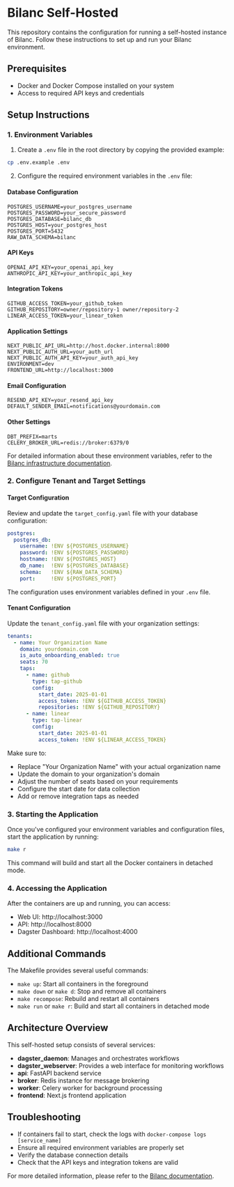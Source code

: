 # Bilanc Self-Hosted

This repository contains the configuration for running a self-hosted instance of Bilanc. Follow these instructions to set up and run your Bilanc environment.

## Prerequisites

- Docker and Docker Compose installed on your system
- Access to required API keys and credentials

## Setup Instructions

### 1. Environment Variables

1. Create a `.env` file in the root directory by copying the provided example:

```bash
cp .env.example .env
```

2. Configure the required environment variables in the `.env` file:

#### Database Configuration
```
POSTGRES_USERNAME=your_postgres_username
POSTGRES_PASSWORD=your_secure_password
POSTGRES_DATABASE=bilanc_db
POSTGRES_HOST=your_postgres_host
POSTGRES_PORT=5432
RAW_DATA_SCHEMA=bilanc
```

#### API Keys
```
OPENAI_API_KEY=your_openai_api_key
ANTHROPIC_API_KEY=your_anthropic_api_key
```

#### Integration Tokens
```
GITHUB_ACCESS_TOKEN=your_github_token
GITHUB_REPOSITORY=owner/repository-1 owner/repository-2
LINEAR_ACCESS_TOKEN=your_linear_token
```

#### Application Settings
```
NEXT_PUBLIC_API_URL=http://host.docker.internal:8000
NEXT_PUBLIC_AUTH_URL=your_auth_url
NEXT_PUBLIC_AUTH_API_KEY=your_auth_api_key
ENVIRONMENT=dev
FRONTEND_URL=http://localhost:3000
```

#### Email Configuration
```
RESEND_API_KEY=your_resend_api_key
DEFAULT_SENDER_EMAIL=notifications@yourdomain.com
```

#### Other Settings
```
DBT_PREFIX=marts
CELERY_BROKER_URL=redis://broker:6379/0
```

For detailed information about these environment variables, refer to the [Bilanc infrastructure documentation](https://bilanc.mintlify.app/self-hosting/infrastructure).

### 2. Configure Tenant and Target Settings

#### Target Configuration

Review and update the `target_config.yaml` file with your database configuration:

```yaml
postgres:
  postgres_db:
    username: !ENV ${POSTGRES_USERNAME}
    password: !ENV ${POSTGRES_PASSWORD}
    hostname: !ENV ${POSTGRES_HOST}
    db_name:  !ENV ${POSTGRES_DATABASE}
    schema:   !ENV ${RAW_DATA_SCHEMA}
    port:     !ENV ${POSTGRES_PORT} 
```

The configuration uses environment variables defined in your `.env` file.

#### Tenant Configuration

Update the `tenant_config.yaml` file with your organization settings:

```yaml
tenants:
  - name: Your Organization Name
    domain: yourdomain.com
    is_auto_onboarding_enabled: true
    seats: 70
    taps:
      - name: github
        type: tap-github
        config:
          start_date: 2025-01-01
          access_token: !ENV ${GITHUB_ACCESS_TOKEN}
          repositories: !ENV ${GITHUB_REPOSITORY}
      - name: linear
        type: tap-linear
        config:
          start_date: 2025-01-01
          access_token: !ENV ${LINEAR_ACCESS_TOKEN}
```

Make sure to:
- Replace "Your Organization Name" with your actual organization name
- Update the domain to your organization's domain
- Adjust the number of seats based on your requirements
- Configure the start date for data collection
- Add or remove integration taps as needed

### 3. Starting the Application

Once you've configured your environment variables and configuration files, start the application by running:

```bash
make r
```

This command will build and start all the Docker containers in detached mode.

### 4. Accessing the Application

After the containers are up and running, you can access:

- Web UI: http://localhost:3000
- API: http://localhost:8000
- Dagster Dashboard: http://localhost:4000

## Additional Commands

The Makefile provides several useful commands:

- `make up`: Start all containers in the foreground
- `make down` or `make d`: Stop and remove all containers
- `make recompose`: Rebuild and restart all containers
- `make run` or `make r`: Build and start all containers in detached mode

## Architecture Overview

This self-hosted setup consists of several services:

- **dagster_daemon**: Manages and orchestrates workflows
- **dagster_webserver**: Provides a web interface for monitoring workflows
- **api**: FastAPI backend service
- **broker**: Redis instance for message brokering
- **worker**: Celery worker for background processing
- **frontend**: Next.js frontend application

## Troubleshooting

- If containers fail to start, check the logs with `docker-compose logs [service_name]`
- Ensure all required environment variables are properly set
- Verify the database connection details
- Check that the API keys and integration tokens are valid

For more detailed information, please refer to the [Bilanc documentation](https://bilanc.mintlify.app/self-hosting).